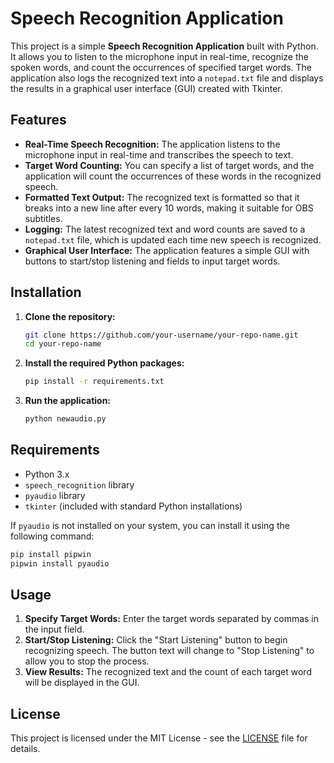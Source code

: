 # Speech Recognition Application

This project is a simple **Speech Recognition Application** built with Python. It allows you to listen to the microphone input in real-time, recognize the spoken words, and count the occurrences of specified target words. The application also logs the recognized text into a `notepad.txt` file and displays the results in a graphical user interface (GUI) created with Tkinter.

## Features

- **Real-Time Speech Recognition:** The application listens to the microphone input in real-time and transcribes the speech to text.
- **Target Word Counting:** You can specify a list of target words, and the application will count the occurrences of these words in the recognized speech.
- **Formatted Text Output:** The recognized text is formatted so that it breaks into a new line after every 10 words, making it suitable for OBS subtitles.
- **Logging:** The latest recognized text and word counts are saved to a `notepad.txt` file, which is updated each time new speech is recognized.
- **Graphical User Interface:** The application features a simple GUI with buttons to start/stop listening and fields to input target words.

## Installation

1. **Clone the repository:**
   ```bash
   git clone https://github.com/your-username/your-repo-name.git
   cd your-repo-name
   ```

2. **Install the required Python packages:**
   ```bash
   pip install -r requirements.txt
   ```

3. **Run the application:**
   ```bash
   python newaudio.py
   ```

## Requirements

- Python 3.x
- `speech_recognition` library
- `pyaudio` library
- `tkinter` (included with standard Python installations)

If `pyaudio` is not installed on your system, you can install it using the following command:

```bash
pip install pipwin
pipwin install pyaudio
```

## Usage

1. **Specify Target Words:** Enter the target words separated by commas in the input field.
2. **Start/Stop Listening:** Click the "Start Listening" button to begin recognizing speech. The button text will change to "Stop Listening" to allow you to stop the process.
3. **View Results:** The recognized text and the count of each target word will be displayed in the GUI.

## License

This project is licensed under the MIT License - see the [LICENSE](LICENSE) file for details.
